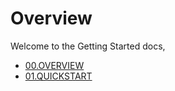 # Overview

Welcome to the Getting Started docs,

- [00.OVERVIEW](./00.OVERVIEW.md)
- [01.QUICKSTART](./01.QUICKSTART.md)
